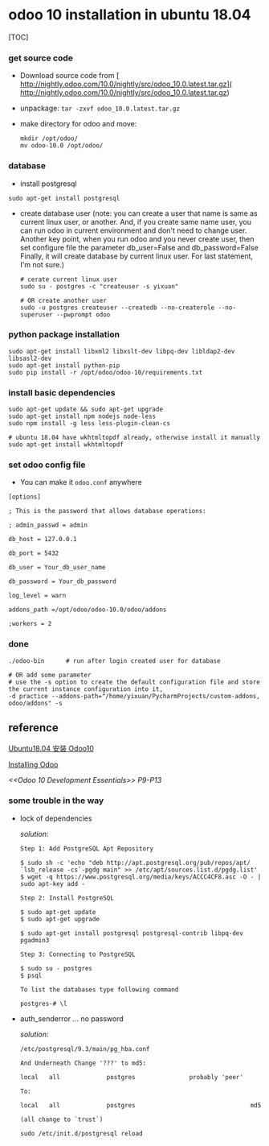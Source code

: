 # odoo 10 installation in ubuntu 18.04

[TOC]

### get source code

- Download source code from [ http://nightly.odoo.com/10.0/nightly/src/odoo_10.0.latest.tar.gz]( http://nightly.odoo.com/10.0/nightly/src/odoo_10.0.latest.tar.gz)

- unpackage: `tar -zxvf odoo_10.0.latest.tar.gz`

- make directory for odoo and move:

  ```shell
  mkdir /opt/odoo/
  mv odoo-10.0 /opt/odoo/
  ```

### database

-  install postgresql

  ```shell
  sudo apt-get install postgresql
  ```

- create database user (note: you can create a user that name is same as current linux user, or another. And, if you create same name user, you can run odoo in current environment and don't need to change user. Another key point, when you run odoo and you never create user, then set configure file the parameter db_user=False and db_password=False Finally,  it will create database by current linux user. For last statement, I'm not sure.)

  ```shell
  # cerate current linux user
  sudo su - postgres -c "createuser -s yixuan"
  
  # OR create another user
  sudo -u postgres createuser --createdb --no-createrole --no-superuser --pwprompt odoo
  ```

### python package installation

```shell
sudo apt-get install libxml2 libxslt-dev libpq-dev libldap2-dev libsasl2-dev
sudo apt-get install python-pip
sudo pip install -r /opt/odoo/odoo-10/requirements.txt
```

### install basic dependencies

```shell
sudo apt-get update && sudo apt-get upgrade
sudo apt-get install npm nodejs node-less
sudo npm install -g less less-plugin-clean-cs

# ubuntu 18.04 have wkhtmltopdf already, otherwise install it manually
sudo apt-get install wkhtmltopdf
```

### set odoo config file

-  You can make it `odoo.conf` anywhere

  ```
  [options]
  
  ; This is the password that allows database operations:
   
  ; admin_passwd = admin
   
  db_host = 127.0.0.1
   
  db_port = 5432
   
  db_user = Your_db_user_name
   
  db_password = Your_db_password
   
  log_level = warn
   
  addons_path =/opt/odoo/odoo-10.0/odoo/addons
   
  ;workers = 2
  ```

### done

```shell
./odoo-bin		# run after login created user for database

# OR add some parameter
# use the -s option to create the default configuration file and store the current instance configuration into it,
-d practice --addons-path="/home/yixuan/PycharmProjects/custom-addons, odoo/addons" -s 	
```



## reference

[Ubuntu18.04 安装 Odoo10](http://www.pianshen.com/article/8233354039/)

[Installing Odoo](https://www.odoo.com/documentation/10.0/setup/install.html)

*<<Odoo 10 Development Essentials>> P9-P13*


### some trouble in the way

- lock of dependencies

    *solution*: 
    
    ~~~shell
    Step 1: Add PostgreSQL Apt Repository
    
    $ sudo sh -c 'echo "deb http://apt.postgresql.org/pub/repos/apt/ `lsb_release -cs`-pgdg main" >> /etc/apt/sources.list.d/pgdg.list'
    $ wget -q https://www.postgresql.org/media/keys/ACCC4CF8.asc -O - | sudo apt-key add -

    Step 2: Install PostgreSQL

    $ sudo apt-get update
    $ sudo apt-get upgrade

    $ sudo apt-get install postgresql postgresql-contrib libpq-dev pgadmin3

    Step 3: Connecting to PostgreSQL

    $ sudo su - postgres
    $ psql

    To list the databases type following command

    postgres-# \l
    ~~~
- auth_senderror ... no password

    *solution*:
    
    ~~~shell
    /etc/postgresql/9.3/main/pg_hba.conf

    And Underneath Change '???' to md5:

    local   all             postgres               probably 'peer'

    To:

    local   all             postgres                                md5

    (all change to `trust`)

    sudo /etc/init.d/postgresql reload
    ~~~


